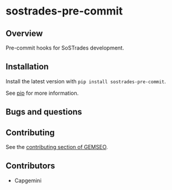 

# sostrades-pre-commit



## Overview

Pre-commit hooks for SoSTrades development.

## Installation

Install the latest version with `pip install sostrades-pre-commit`.

See [pip](https://pip.pypa.io/en/stable/getting-started/) for more information.

## Bugs and questions



## Contributing

See the [contributing section of GEMSEO](https://gemseo.readthedocs.io/en/stable/software/developing.html#dev).

## Contributors

- Capgemini
